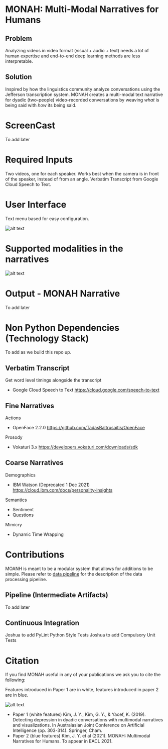 # MONAH: Multi-Modal Narratives for Humans

## Problem

Analyzing videos in video format (visual + audio + text) needs a lot of human expertise and end-to-end deep learning
methods are less interpretable.

## Solution

Inspired by how the linguistics community analyze conversations using the Jefferson transcription system. MONAH creates
a multi-modal text narrative for dyadic (two-people) video-recorded conversations by weaving _what_ is being said with
_how_ its being said.

# ScreenCast

To add later

# Required Inputs

Two videos, one for each speaker. Works best when the camera is in front of the speaker, instead of from an angle.
Verbatim Transcript from Google Cloud Speech to Text.

# User Interface

Text menu based for easy configuration.

![alt text](https://lucid.app/publicSegments/view/57060778-69b4-4b96-8a6a-2fa7016d2c23/image.jpeg?raw=true)

# Supported modalities in the narratives

![alt text](https://lucid.app/publicSegments/view/eed6165d-fd5d-4af5-a484-56693fe1ca1e/image.jpeg?raw=true)

# Output - MONAH Narrative

To add later

# Non Python Dependencies (Technology Stack)

To add as we build this repo up.

## Verbatim Transcript

Get word level timings alongside the transcript

- Google Cloud Speech to Text
  https://cloud.google.com/speech-to-text

## Fine Narratives

Actions

- OpenFace 2.2.0
  https://github.com/TadasBaltrusaitis/OpenFace

Prosody

- Vokaturi 3.x
  https://developers.vokaturi.com/downloads/sdk

## Coarse Narratives
Demographics
- IBM Watson (Deprecated 1 Dec 2021)
https://cloud.ibm.com/docs/personality-insights


Semantics
- Sentiment
- Questions

Mimicry
- Dynamic Time Wrapping


# Contributions
MOANH is meant to be a modular system that allows for additions to be simple. Please refer to
[data pipeline](Documents/data_pipeline.md)
for the description of the data processing pipeline.

## Pipeline (Intermediate Artifacts)
To add later

## Continuous Integration
Joshua to add PyLint Python Style Tests
Joshua to add Compulsory Unit Tests




# Citation
If you find MONAH useful in any of your publications we ask you to cite the following:

Features introduced in Paper 1 are in white, features introduced in paper 2 are in blue.

![alt text](https://lucid.app/publicSegments/view/65ae8f82-2972-4ce7-aedc-54dcf7af47d2/image.jpeg?raw=true)

- Paper 1 (white features) Kim, J. Y., Kim, G. Y., & Yacef, K. (2019). Detecting depression in dyadic conversations with multimodal narratives and visualizations. In Australasian Joint Conference on Artificial Intelligence (pp. 303-314). Springer, Cham.
- Paper 2 (blue features) Kim, J. Y. et al (2021). MONAH: Multimodal Narratives for Humans. To appear in EACL 2021.

